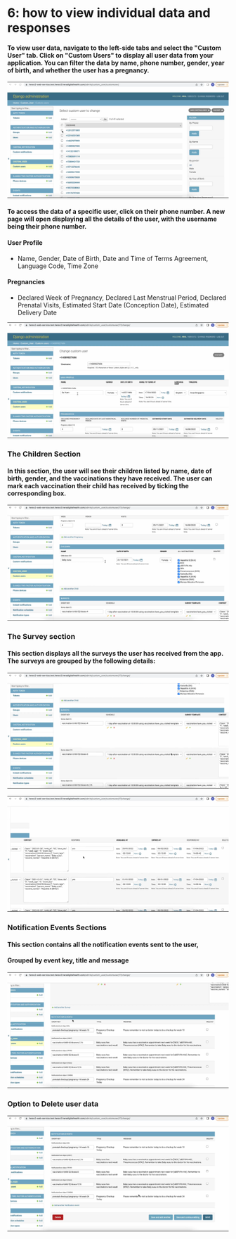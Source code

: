 # 6: how to view individual data and responses

#### To view user data, navigate to the left-side tabs and select the "Custom User" tab. Click on "Custom Users" to display all user data from your application. You can filter the data by name, phone number, gender, year of birth, and whether the user has a pregnancy.

![Enter image alt description](Images/8ot_Image_1.png)

#### To access the data of a specific user, click on their phone number. A new page will open displaying all the details of the user, with the username being their phone number.

#### User Profile

- Name, Gender, Date of Birth, Date and Time of Terms Agreement, Language Code, Time Zone

#### Pregnancies

- Declared Week of Pregnancy, Declared Last Menstrual Period, Declared Prenatal Visits, Estimated Start Date (Conception Date), Estimated Delivery Date

![Enter image alt description](Images/DWt_Image_2.png)

### The Children Section

#### In this section, the user will see their children listed by name, date of birth, gender, and the vaccinations they have received. The user can mark each vaccination their child has received by ticking the corresponding box.

![Enter image alt description](Images/dK2_Image_3.png)

### The Survey section

#### This section displays all the surveys the user has received from the app. The surveys are grouped by the following details:

![Enter image alt description](Images/ymQ_Image_4.png)

![Enter image alt description](Images/HYR_Image_5.png)

### Notification Events Sections

#### This section contains all the notification events sent to the user,

#### Grouped by event key, title and message

![Enter image alt description](Images/sA9_Image_6.png)

### Option to Delete user data

![Enter image alt description](Images/lqJ_Image_7.png)
